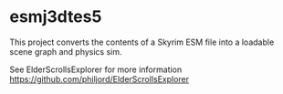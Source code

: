 esmj3dtes5
====

This project converts the contents of a Skyrim ESM file into a loadable scene graph and physics sim. 

See ElderScrollsExplorer for more information https://github.com/philjord/ElderScrollsExplorer

